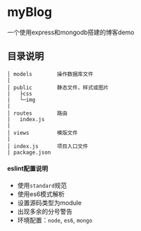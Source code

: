 # myBlog

一个使用express和mongodb搭建的博客demo

## 目录说明
```
│ models        操作数据库文件
|
│ public        静态文件，样式或图片
|   ├css
|   └─img
|
│ routes        路由
|   index.js
|
│ views         模版文件
|
│ index.js      项目入口文件
| package.json
```


#### eslint配置说明
- 使用`standard`规范
- 使用es6模式解析
- 设置源码类型为module
- 出现多余的分号警告
- 环境配置：`node`, `es6`, `mongo`